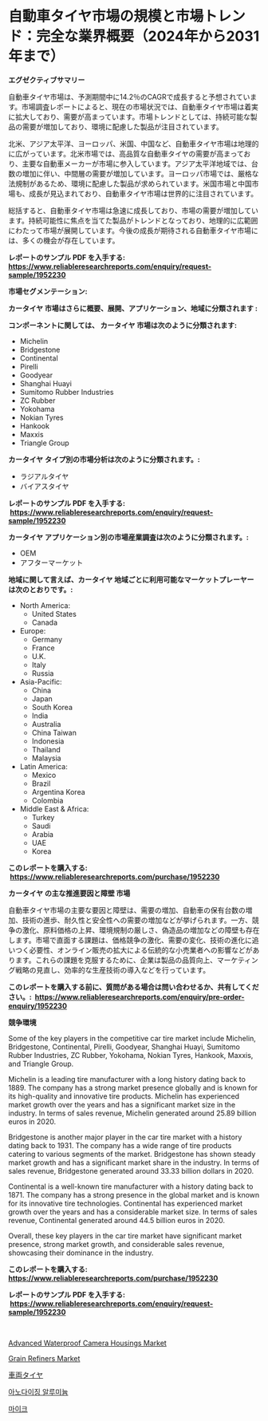 <p><h1>自動車タイヤ市場の規模と市場トレンド：完全な業界概要（2024年から2031年まで）</h1></p><p><strong>エグゼクティブサマリー</strong></p>
<p><p>自動車タイヤ市場は、予測期間中に14.2％のCAGRで成長すると予想されています。市場調査レポートによると、現在の市場状況では、自動車タイヤ市場は着実に拡大しており、需要が高まっています。市場トレンドとしては、持続可能な製品の需要が増加しており、環境に配慮した製品が注目されています。</p><p>北米、アジア太平洋、ヨーロッパ、米国、中国など、自動車タイヤ市場は地理的に広がっています。北米市場では、高品質な自動車タイヤの需要が高まっており、主要な自動車メーカーが市場に参入しています。アジア太平洋地域では、台数の増加に伴い、中間層の需要が増加しています。ヨーロッパ市場では、厳格な法規制があるため、環境に配慮した製品が求められています。米国市場と中国市場も、成長が見込まれており、自動車タイヤ市場は世界的に注目されています。</p><p>総括すると、自動車タイヤ市場は急速に成長しており、市場の需要が増加しています。持続可能性に焦点を当てた製品がトレンドとなっており、地理的に広範囲にわたって市場が展開しています。今後の成長が期待される自動車タイヤ市場には、多くの機会が存在しています。</p></p>
<p><strong>レポートのサンプル PDF を入手する: <a href="https://www.reliableresearchreports.com/enquiry/request-sample/1952230">https://www.reliableresearchreports.com/enquiry/request-sample/1952230</a></strong></p>
<p><strong>市場セグメンテーション:</strong></p>
<p><strong> カータイヤ 市場はさらに概要、展開、アプリケーション、地域に分類されます :</strong></p>
<p><strong>コンポーネントに関しては、 カータイヤ 市場は次のように分類されます: &nbsp;</strong></p>
<p><ul><li>Michelin</li><li>Bridgestone</li><li>Continental</li><li>Pirelli</li><li>Goodyear</li><li>Shanghai Huayi</li><li>Sumitomo Rubber Industries</li><li>ZC Rubber</li><li>Yokohama</li><li>Nokian Tyres</li><li>Hankook</li><li>Maxxis</li><li>Triangle Group</li></ul></p>
<p><strong> カータイヤ タイプ別の市場分析は次のように分類されます。:</strong></p>
<p><ul><li>ラジアルタイヤ</li><li>バイアスタイヤ</li></ul></p>
<p><strong>レポートのサンプル PDF を入手する: &nbsp;<a href="https://www.reliableresearchreports.com/enquiry/request-sample/1952230">https://www.reliableresearchreports.com/enquiry/request-sample/1952230</a></strong></p>
<p><strong> カータイヤ アプリケーション別の市場産業調査は次のように分類されます。:</strong></p>
<p><ul><li>OEM</li><li>アフターマーケット</li></ul></p>
<p><strong>地域に関して言えば、カータイヤ 地域ごとに利用可能なマーケットプレーヤーは次のとおりです。:</strong></p>
<p><ul>
    <li>
        North America:
        <ul>
            <li>United States</li>
            <li>Canada</li>
        </ul>
    </li>
    <li>
        Europe:
        <ul>
            <li>Germany</li>
            <li>France</li>
            <li>U.K.</li>
            <li>Italy</li>
            <li>Russia</li>
        </ul>
    </li>
    <li>
        Asia-Pacific:
        <ul>
            <li>China</li>
            <li>Japan</li>
            <li>South Korea</li>
            <li>India</li>
            <li>Australia</li>
            <li>China Taiwan</li>
            <li>Indonesia</li>
            <li>Thailand</li>
            <li>Malaysia</li>
        </ul>
    </li>
    <li>
        Latin America:
        <ul>
            <li>Mexico</li>
            <li>Brazil</li>
            <li>Argentina Korea</li>
            <li>Colombia</li>
        </ul>
    </li>
    <li>
        Middle East & Africa:
        <ul>
            <li>Turkey</li>
            <li>Saudi</li>
            <li>Arabia</li>
            <li>UAE</li>
            <li>Korea</li>
        </ul>
    </li>
    </ul></p>
<p><strong>このレポートを購入する: &nbsp;<a href="https://www.reliableresearchreports.com/purchase/1952230">https://www.reliableresearchreports.com/purchase/1952230</a></strong></p>
<p><strong>カータイヤ の主な推進要因と障壁 市場</strong></p>
<p><p>自動車タイヤ市場の主要な要因と障壁は、需要の増加、自動車の保有台数の増加、技術の進歩、耐久性と安全性への需要の増加などが挙げられます。一方、競争の激化、原料価格の上昇、環境規制の厳しさ、偽造品の増加などの障壁も存在します。市場で直面する課題は、価格競争の激化、需要の変化、技術の進化に追いつく必要性、オンライン販売の拡大による伝統的な小売業者への影響などがあります。これらの課題を克服するために、企業は製品の品質向上、マーケティング戦略の見直し、効率的な生産技術の導入などを行っています。</p></p>
<p><strong>このレポートを購入する前に、質問がある場合は問い合わせるか、共有してください。:&nbsp; <a href="https://www.reliableresearchreports.com/enquiry/pre-order-enquiry/1952230">https://www.reliableresearchreports.com/enquiry/pre-order-enquiry/1952230</a></strong></p>
<p><strong>競争環境</strong></p>
<p><p>Some of the key players in the competitive car tire market include Michelin, Bridgestone, Continental, Pirelli, Goodyear, Shanghai Huayi, Sumitomo Rubber Industries, ZC Rubber, Yokohama, Nokian Tyres, Hankook, Maxxis, and Triangle Group. </p><p>Michelin is a leading tire manufacturer with a long history dating back to 1889. The company has a strong market presence globally and is known for its high-quality and innovative tire products. Michelin has experienced market growth over the years and has a significant market size in the industry. In terms of sales revenue, Michelin generated around 25.89 billion euros in 2020.</p><p>Bridgestone is another major player in the car tire market with a history dating back to 1931. The company has a wide range of tire products catering to various segments of the market. Bridgestone has shown steady market growth and has a significant market share in the industry. In terms of sales revenue, Bridgestone generated around 33.33 billion dollars in 2020.</p><p>Continental is a well-known tire manufacturer with a history dating back to 1871. The company has a strong presence in the global market and is known for its innovative tire technologies. Continental has experienced market growth over the years and has a considerable market size. In terms of sales revenue, Continental generated around 44.5 billion euros in 2020.</p><p>Overall, these key players in the car tire market have significant market presence, strong market growth, and considerable sales revenue, showcasing their dominance in the industry.</p></p>
<p><strong>このレポートを購入する: &nbsp; <a href="https://www.reliableresearchreports.com/purchase/1952230">https://www.reliableresearchreports.com/purchase/1952230</a></strong></p>
<p><strong>レポートのサンプル PDF を入手する: &nbsp;<a href="https://www.reliableresearchreports.com/enquiry/request-sample/1952230">https://www.reliableresearchreports.com/enquiry/request-sample/1952230</a></strong><strong></strong></p>
<p>&nbsp;</p>
<p><p><a href="https://issuu.com/reportprime-2/docs/advanced-waterproof-camera-housings-market-size-20">Advanced Waterproof Camera Housings Market</a></p><p><a href="https://github.com/mauripalmi/Market-Research-Report-List-2/blob/main/grain-refiners-market.md">Grain Refiners Market</a></p><p><a href="https://github.com/oqxogxyvqe90775/Market-Research-Report-List-1/blob/main/9750998193078.md">車両タイヤ</a></p><p><a href="https://medium.com/@lioneljeyrde454564576/%EC%95%A0%EB%85%B8%EB%8B%A4%EC%9D%B4%EC%A7%95-%EC%95%8C%EB%A3%A8%EB%AF%B8%EB%8A%84-%EC%8B%9C%EC%9E%A5-%EB%B3%B4%EA%B3%A0%EC%84%9C%EB%8A%94-%EC%9D%B4-%EC%8B%9C%EC%9E%A5%EC%9D%98-%EC%B5%9C%EC%8B%A0-%ED%8A%B8%EB%A0%8C%EB%93%9C%EC%99%80-%EC%84%B1%EC%9E%A5-%EA%B8%B0%ED%9A%8C%EB%A5%BC-%EB%B0%9D%ED%98%80%EC%A4%8D%EB%8B%88%EB%8B%A4-e3d3b388c99b">아노다이징 알루미늄</a></p><p><a href="https://github.com/lzrvbyqzftro57/Market-Research-Report-List-1/blob/main/9566012192842.md">마이크</a></p></p>